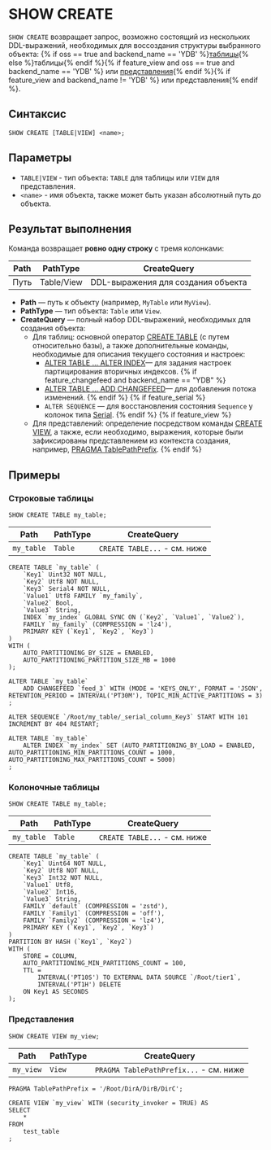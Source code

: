 # SHOW CREATE

`SHOW CREATE` возвращает запрос, возможно состоящий из нескольких DDL-выражений, необходимых для воссоздания структуры выбранного объекта: {% if oss == true and backend_name == 'YDB' %}[таблицы](../../../concepts/datamodel/table.md){% else %}таблицы{% endif %}{% if feature_view and oss == true and backend_name == 'YDB' %} или [представления](../../../concepts/datamodel/view.md){% endif %}{% if feature_view and backend_name != 'YDB' %} или представления{% endif %}.

## Синтаксис

```yql
SHOW CREATE [TABLE|VIEW] <name>;
```

## Параметры

* `TABLE|VIEW` - тип объекта: `TABLE` для таблицы или `VIEW` для представления.
* `<name>` - имя объекта, также может быть указан абсолютный путь до объекта.

## Результат выполнения

Команда возвращает **ровно одну строку** с тремя колонками:

| Path            | PathType   | CreateQuery                        |
|-----------------|------------|------------------------------------|
| Путь            | Table/View | DDL-выражения для создания объекта |

- **Path** — путь к объекту (например, `MyTable` или `MyView`).
- **PathType** — тип объекта: `Table` или `View`.
- **CreateQuery** — полный набор DDL-выражений, необходимых для создания объекта:
    - Для таблиц: основной оператор [CREATE TABLE](create_table/index.md) (с путем относительно базы), а также дополнительные команды, необходимые для описания текущего состояния и настроек:
        - [ALTER TABLE ... ALTER INDEX](alter_table/secondary_index#alter-index)— для задания настроек партицирования вторичных индексов.
        {% if feature_changefeed and backend_name == "YDB" %}
        - [ALTER TABLE ... ADD CHANGEFEED](alter_table/changefeed.md)— для добавления потока изменений.
        {% endif %}
        {% if feature_serial %}
        - `ALTER SEQUENCE` — для восстановления состояния `Sequence` у колонок типа [Serial](../../../yql/reference/types/serial.md).
        {% endif %}
    {% if feature_view %}
    - Для представлений: определение посредством команды [CREATE VIEW](create-view.md), а также, если необходимо, выражения, которые были зафиксированы представлением из контекста создания, например, [PRAGMA TablePathPrefix](pragma#table-path-prefix).
    {% endif %}

## Примеры

### Строковые таблицы

```yql
SHOW CREATE TABLE my_table;
```

| Path            | PathType  | CreateQuery                    |
|-----------------|-----------|--------------------------------|
| `my_table`      | `Table`   | `CREATE TABLE...` - см. ниже   |

```yql
CREATE TABLE `my_table` (
    `Key1` Uint32 NOT NULL,
    `Key2` Utf8 NOT NULL,
    `Key3` Serial4 NOT NULL,
    `Value1` Utf8 FAMILY `my_family`,
    `Value2` Bool,
    `Value3` String,
    INDEX `my_index` GLOBAL SYNC ON (`Key2`, `Value1`, `Value2`),
    FAMILY `my_family` (COMPRESSION = 'lz4'),
    PRIMARY KEY (`Key1`, `Key2`, `Key3`)
)
WITH (
    AUTO_PARTITIONING_BY_SIZE = ENABLED,
    AUTO_PARTITIONING_PARTITION_SIZE_MB = 1000
);

ALTER TABLE `my_table`
    ADD CHANGEFEED `feed_3` WITH (MODE = 'KEYS_ONLY', FORMAT = 'JSON', RETENTION_PERIOD = INTERVAL('PT30M'), TOPIC_MIN_ACTIVE_PARTITIONS = 3)
;

ALTER SEQUENCE `/Root/my_table/_serial_column_Key3` START WITH 101 INCREMENT BY 404 RESTART;

ALTER TABLE `my_table`
    ALTER INDEX `my_index` SET (AUTO_PARTITIONING_BY_LOAD = ENABLED, AUTO_PARTITIONING_MIN_PARTITIONS_COUNT = 1000, AUTO_PARTITIONING_MAX_PARTITIONS_COUNT = 5000)
;
```

### Колоночные таблицы

```yql
SHOW CREATE TABLE my_table;
```

| Path            | PathType  | CreateQuery                    |
|-----------------|-----------|--------------------------------|
| `my_table`      | `Table`   | `CREATE TABLE...` - см. ниже   |

```yql
CREATE TABLE `my_table` (
    `Key1` Uint64 NOT NULL,
    `Key2` Utf8 NOT NULL,
    `Key3` Int32 NOT NULL,
    `Value1` Utf8,
    `Value2` Int16,
    `Value3` String,
    FAMILY `default` (COMPRESSION = 'zstd'),
    FAMILY `Family1` (COMPRESSION = 'off'),
    FAMILY `Family2` (COMPRESSION = 'lz4'),
    PRIMARY KEY (`Key1`, `Key2`, `Key3`)
)
PARTITION BY HASH (`Key1`, `Key2`)
WITH (
    STORE = COLUMN,
    AUTO_PARTITIONING_MIN_PARTITIONS_COUNT = 100,
    TTL =
        INTERVAL('PT10S') TO EXTERNAL DATA SOURCE `/Root/tier1`,
        INTERVAL('PT1H') DELETE
    ON Key1 AS SECONDS
);
```

### Представления

```yql
SHOW CREATE VIEW my_view;
```

| Path            | PathType  | CreateQuery                              |
|-----------------|-----------|------------------------------------------|
| `my_view`       | `View`    | `PRAGMA TablePathPrefix...` - см. ниже   |

```yql
PRAGMA TablePathPrefix = '/Root/DirA/DirB/DirC';

CREATE VIEW `my_view` WITH (security_invoker = TRUE) AS
SELECT
    *
FROM
    test_table
;
```

